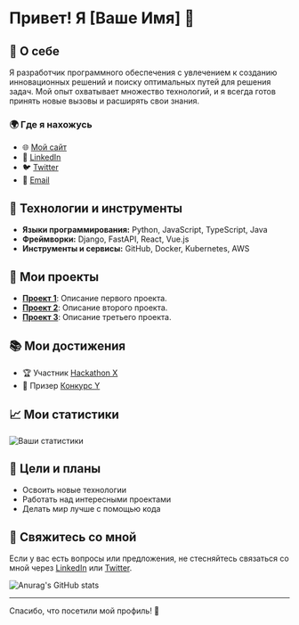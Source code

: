 # Привет! Я [Ваше Имя] 👋

## 🚀 О себе

Я разработчик программного обеспечения с увлечением к созданию инновационных решений и поиску оптимальных путей для решения задач. Мой опыт охватывает множество технологий, и я всегда готов принять новые вызовы и расширять свои знания.

### 🌍 Где я нахожусь

- 🌐 [Мой сайт](https://ваш-сайт.com)
- 🏢 [LinkedIn](https://www.linkedin.com/in/ваш-профиль)
- 🐦 [Twitter](https://twitter.com/ваш_твиттер)
- 📧 [Email](mailto:ваш-имейл@example.com)

## 🔧 Технологии и инструменты

- **Языки программирования:** Python, JavaScript, TypeScript, Java
- **Фреймворки:** Django, FastAPI, React, Vue.js
- **Инструменты и сервисы:** GitHub, Docker, Kubernetes, AWS

## 🌟 Мои проекты

- **[Проект 1](https://github.com/ваш-username/проект-1)**: Описание первого проекта.
- **[Проект 2](https://github.com/ваш-username/проект-2)**: Описание второго проекта.
- **[Проект 3](https://github.com/ваш-username/проект-3)**: Описание третьего проекта.

## 📚 Мои достижения

- 🏆 Участник [Hackathon X](https://ссылка-на-мероприятие)
- 🥇 Призер [Конкурс Y](https://ссылка-на-конкурс)

## 📈 Мои статистики

![Ваши статистики](https://github-readme-stats.vercel.app/api?username=ваш-username&show_icons=true&hide_title=true&hide_border=true&count_private=true&include_all_commits=true&line_height=21)

## 🎯 Цели и планы

- Освоить новые технологии
- Работать над интересными проектами
- Делать мир лучше с помощью кода

## 💬 Свяжитесь со мной

Если у вас есть вопросы или предложения, не стесняйтесь связаться со мной через [LinkedIn](https://www.linkedin.com/in/ваш-профиль) или [Twitter](https://twitter.com/ваш_твиттер).

![Anurag's GitHub stats](https://github-readme-stats.vercel.app/api?username=anuraghazra&show_icons=true&theme=radical)

---

Спасибо, что посетили мой профиль! 🌟
